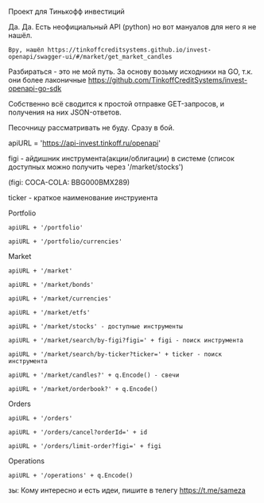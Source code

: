Проект для Тинькофф инвестиций

Да. Да. Есть неофициальный API (python) но вот мануалов для него я не нашёл. 

	Вру, нашёл https://tinkoffcreditsystems.github.io/invest-openapi/swagger-ui/#/market/get_market_candles

Разбираться - это не мой путь. За основу возьму исходники на GO, т.к. они более лаконичные https://github.com/TinkoffCreditSystems/invest-openapi-go-sdk

Собственно всё сводится к простой отправке GET-запросов, и получения на них JSON-ответов.

Песочницу рассматривать не буду. Сразу в бой.

apiURL = 'https://api-invest.tinkoff.ru/openapi'

figi - айдишник инструмента(акции/облигации) в системе (список доступных можно получить через '/market/stocks')

(figi: COCA-COLA: BBG000BMX289)

ticker - краткое наименование инструиента

Portfolio

	apiURL + '/portfolio'
	
	apiURL + '/portfolio/currencies'

Market

	apiURL + '/market'
	
	apiURL + '/market/bonds'
	
	apiURL + '/market/currencies'
	
	apiURL + '/market/etfs'
	
	apiURL + '/market/stocks' - доступные инструменты
	
	apiURL + '/market/search/by-figi?figi=' + figi - поиск инструмента
	
	apiURL + '/market/search/by-ticker?ticker=' + ticker - поиск инструмента
	
	apiURL + '/market/candles?' + q.Encode() - свечи
	
	apiURL + '/market/orderbook?' + q.Encode()
	
Orders

	apiURL + '/orders'
	
	apiURL + '/orders/cancel?orderId=' + id
	
	apiURL + '/orders/limit-order?figi=' + figi
	
	
Operations

	apiURL + '/operations' + q.Encode()


зы: Кому интересно и есть идеи, пишите в телегу https://t.me/sameza
